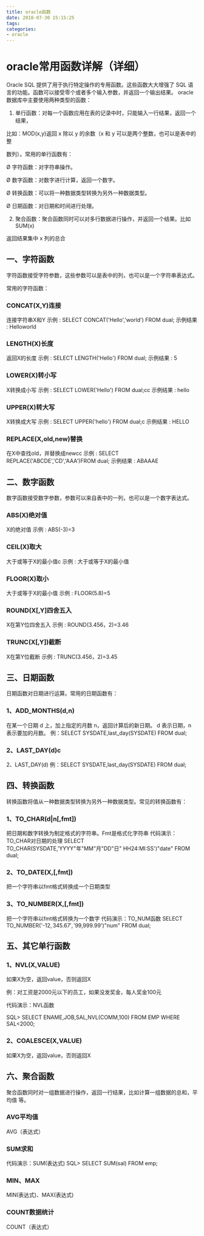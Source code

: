 ```yaml
---
title: oracle函数
date: 2018-07-30 15:15:25
tags:
categories:
- oracle
---
```

# oracle常用函数详解（详细）
   Oracle SQL 提供了用于执行特定操作的专用函数。这些函数大大增强了 SQL 语言的功能。函数可以接受零个或者多个输入参数，并返回一个输出结果。 oracle 数据库中主要使用两种类型的函数：

1.  单行函数：对每一个函数应用在表的记录中时，只能输入一行结果，返回一个结果，

比如：MOD(x,y)返回 x 除以 y 的余数（x 和 y 可以是两个整数，也可以是表中的整

数列）。常用的单行函数有：

Ø  字符函数：对字符串操作。

Ø  数字函数：对数字进行计算，返回一个数字。

Ø  转换函数：可以将一种数据类型转换为另外一种数据类型。

Ø  日期函数：对日期和时间进行处理。

2.  聚合函数：聚合函数同时可以对多行数据进行操作，并返回一个结果。比如 SUM(x)

返回结果集中 x 列的总合
## 一、字符函数
字符函数接受字符参数，这些参数可以是表中的列，也可以是一个字符串表达式。

常用的字符函数：

### CONCAT(X,Y)连接
连接字符串X和Y
示例 : SELECT CONCAT('Hello','world') FROM dual;
示例结果 : Helloworld
### LENGTH(X)长度
返回X的长度
示例 : SELECT LENGTH('Hello') FROM dual;
示例结果 : 5
### LOWER(X)转小写
X转换成小写
示例 : SELECT LOWER('Hello') FROM dual;cc
示例结果 : hello
### UPPER(X)转大写
X转换成大写
示例 : SELECT UPPER('hello') FROM dual;c
示例结果 : HELLO
### REPLACE(X,old,new)替换
在X中查找old，并替换成newcc
示例 : SELECT REPLACE('ABCDE','CD','AAA')FROM dual;
示例结果 : ABAAAE
## 二、数字函数
数字函数接受数字参数，参数可以来自表中的一列，也可以是一个数字表达式。
### ABS(X)绝对值
X的绝对值
示例 : ABS(-3)=3
### CEIL(X)取大
大于或等于X的最小值c
示例 : 大于或等于X的最小值
### FLOOR(X)取小
大于或等于X的最小值
示例 : FLOOR(5.8)=5
### ROUND(X[,Y]四舍五入
X在第Y位四舍五入
示例 : ROUND(3.456，2)=3.46
### TRUNC(X[,Y])截断
X在第Y位截断
示例 : TRUNC(3.456，2)=3.45
## 三、日期函数
日期函数对日期进行运算。常用的日期函数有：
### 1、ADD_MONTHS(d,n)
在某一个日期 d 上，加上指定的月数 n，返回计算后的新日期。
d 表示日期，n 表示要加的月数。
例：SELECT SYSDATE,last_day(SYSDATE) FROM dual;
### 2、LAST_DAY(d)c
2、LAST_DAY(d)
例：SELECT SYSDATE,last_day(SYSDATE) FROM dual;
## 四、转换函数
转换函数将值从一种数据类型转换为另外一种数据类型。常见的转换函数有：
### 1、TO_CHAR(d|n[,fmt])
把日期和数字转换为制定格式的字符串。Fmt是格式化字符串
代码演示：TO_CHAR对日期的处理
SELECT TO_CHAR(SYSDATE,'YYYY"年"MM"月"DD"日" HH24:MI:SS')"date" FROM dual;
### 2、TO_DATE(X,[,fmt])
把一个字符串以fmt格式转换成一个日期类型
### 3、TO_NUMBER(X,[,fmt])
把一个字符串以fmt格式转换为一个数字
代码演示：TO_NUM函数
SELECT TO_NUMBER('-$12,345.67','$99,999.99')"num" FROM dual;
## 五、其它单行函数
### 1、NVL(X,VALUE)
如果X为空，返回value，否则返回X

例：对工资是2000元以下的员工，如果没发奖金，每人奖金100元

代码演示：NVL函数

SQL> SELECT ENAME,JOB,SAL,NVL(COMM,100) FROM EMP WHERE SAL<2000;
### 2、COALESCE(X,VALUE)
如果X为空，返回value，否则返回X
## 六、聚合函数
聚合函数同时对一组数据进行操作，返回一行结果，比如计算一组数据的总和，平均值
等。
### AVG平均值
AVG（表达式）
### SUM求和
代码演示：SUM(表达式)
SQL> SELECT SUM(sal) FROM emp;
### MIN、MAX
MIN(表达式)、MAX(表达式)
### COUNT数据统计
COUNT（表达式）